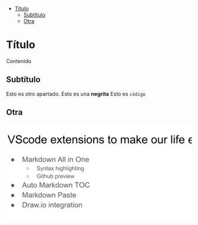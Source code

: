 <!-- TOC -->

- [Título](#título)
  - [Subtítulo](#subtítulo)
  - [Otra](#otra)

<!-- /TOC -->

# Título

Contenido

## Subtítulo

Esto es otro apartado. Esto es una **negrita**
Esto es `código`

## Otra

![](docs/captura.png)